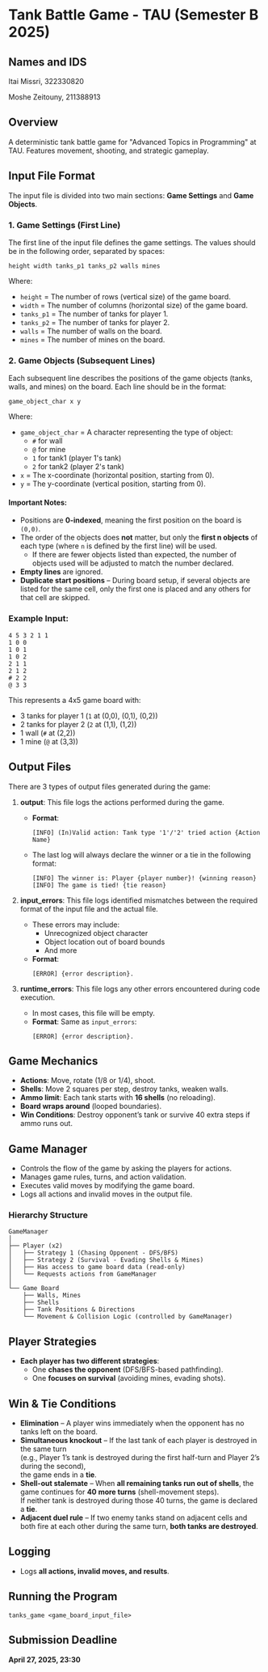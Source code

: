 # Tank Battle Game - TAU (Semester B 2025)
## Names and IDS
Itai Missri, 322330820

Moshe Zeitouny, 211388913

## Overview
A deterministic tank battle game for "Advanced Topics in Programming" at TAU. Features movement, shooting, and strategic gameplay.

## Input File Format

The input file is divided into two main sections: **Game Settings** and **Game Objects**.

### 1. **Game Settings (First Line)**

The first line of the input file defines the game settings. The values should be in the following order, separated by spaces:

```
height width tanks_p1 tanks_p2 walls mines
```

Where:
- `height` = The number of rows (vertical size) of the game board.
- `width` = The number of columns (horizontal size) of the game board.
- `tanks_p1` = The number of tanks for player 1.
- `tanks_p2` = The number of tanks for player 2.
- `walls` = The number of walls on the board.
- `mines` = The number of mines on the board.

### 2. **Game Objects (Subsequent Lines)**

Each subsequent line describes the positions of the game objects (tanks, walls, and mines) on the board. Each line should be in the format:

```
game_object_char x y
```

Where:
- `game_object_char` = A character representing the type of object:
  - `#` for wall
  - `@` for mine
  - `1` for tank1 (player 1's tank)
  - `2` for tank2 (player 2's tank)
- `x` = The x-coordinate (horizontal position, starting from 0).
- `y` = The y-coordinate (vertical position, starting from 0).

#### **Important Notes:**
- Positions are **0-indexed**, meaning the first position on the board is `(0,0)`.
- The order of the objects does **not** matter, but only the **first n objects** of each type (where `n` is defined by the first line) will be used.
  - If there are fewer objects listed than expected, the number of objects used will be adjusted to match the number declared.
- **Empty lines** are ignored.
- **Duplicate start positions** – During board setup, if several objects are listed for the same cell, only the first one is placed and any others for that cell are skipped.

### Example Input:

```
4 5 3 2 1 1
1 0 0
1 0 1
1 0 2
2 1 1
2 1 2
# 2 2
@ 3 3
```

This represents a 4x5 game board with:
- 3 tanks for player 1 (`1` at (0,0), (0,1), (0,2))
- 2 tanks for player 2 (`2` at (1,1), (1,2))
- 1 wall (`#` at (2,2))
- 1 mine (`@` at (3,3))


## Output Files

There are 3 types of output files generated during the game:

1. **output**: This file logs the actions performed during the game.
   - **Format**: 
     ```
     [INFO] (In)Valid action: Tank type '1'/'2' tried action {Action Name}
     ```
   - The last log will always declare the winner or a tie in the following format:
     ```
     [INFO] The winner is: Player {player number}! {winning reason}
     [INFO] The game is tied! {tie reason}
     ```

2. **input_errors**: This file logs identified mismatches between the required format of the input file and the actual file.
   - These errors may include:
     - Unrecognized object character
     - Object location out of board bounds
     - And more
   - **Format**:
     ```
     [ERROR] {error description}.
     ```

3. **runtime_errors**: This file logs any other errors encountered during code execution.
   - In most cases, this file will be empty.
   - **Format**: Same as `input_errors`:
     ```
     [ERROR] {error description}.
     ```


## Game Mechanics
- **Actions**: Move, rotate (1/8 or 1/4), shoot.
- **Shells**: Move 2 squares per step, destroy tanks, weaken walls.
- **Ammo limit**: Each tank starts with **16 shells** (no reloading).
- **Board wraps around** (looped boundaries).
- **Win Conditions**: Destroy opponent’s tank or survive 40 extra steps if ammo runs out.

## Game Manager
- Controls the flow of the game by asking the players for actions.
- Manages game rules, turns, and action validation.
- Executes valid moves by modifying the game board.
- Logs all actions and invalid moves in the output file.

### Hierarchy Structure
```
GameManager
│
├── Player (x2)
│   ├── Strategy 1 (Chasing Opponent - DFS/BFS)
│   ├── Strategy 2 (Survival - Evading Shells & Mines)
│   ├── Has access to game board data (read-only)
│   └── Requests actions from GameManager
│
└── Game Board
    ├── Walls, Mines
    ├── Shells
    ├── Tank Positions & Directions
    └── Movement & Collision Logic (controlled by GameManager)
```

## Player Strategies
- **Each player has two different strategies**:
  - One **chases the opponent** (DFS/BFS-based pathfinding).
  - One **focuses on survival** (avoiding mines, evading shots).

## Win & Tie Conditions
* **Elimination** – A player wins immediately when the opponent has no tanks left on the board.
* **Simultaneous knockout** – If the last tank of each player is destroyed in the same turn  
  (e.g., Player 1’s tank is destroyed during the first half-turn and Player 2’s during the second),  
  the game ends in a **tie**.
* **Shell-out stalemate** – When **all remaining tanks run out of shells**, the game continues for **40
  more turns** (shell-movement steps).  
  If neither tank is destroyed during those 40 turns, the game is declared a **tie**.
* **Adjacent duel rule** – If two enemy tanks stand on adjacent cells and both fire at each other
  during the same turn, **both tanks are destroyed**.

## Logging
- Logs **all actions, invalid moves, and results**.

## Running the Program
```
tanks_game <game_board_input_file>
```


## Submission Deadline
**April 27, 2025, 23:30**
